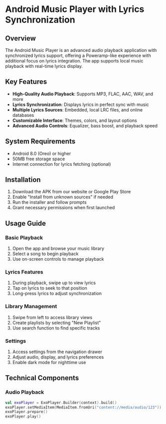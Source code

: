 # Android Music Player with Lyrics Synchronization

## Overview
The Android Music Player is an advanced audio playback application with synchronized lyrics support, offering a Poweramp-like experience with additional focus on lyrics integration. The app supports local music playback with real-time lyrics display.

## Key Features

- **High-Quality Audio Playback**: Supports MP3, FLAC, AAC, WAV, and more
- **Lyrics Synchronization**: Displays lyrics in perfect sync with music
- **Multiple Lyrics Sources**: Embedded, local LRC files, and online databases
- **Customizable Interface**: Themes, colors, and layout options
- **Advanced Audio Controls**: Equalizer, bass boost, and playback speed

## System Requirements

- Android 8.0 (Oreo) or higher
- 50MB free storage space
- Internet connection for lyrics fetching (optional)

## Installation

1. Download the APK from our website or Google Play Store
2. Enable "Install from unknown sources" if needed
3. Run the installer and follow prompts
4. Grant necessary permissions when first launched

## Usage Guide

### Basic Playback
1. Open the app and browse your music library
2. Select a song to begin playback
3. Use on-screen controls to manage playback

### Lyrics Features
1. During playback, swipe up to view lyrics
2. Tap on lyrics to seek to that position
3. Long-press lyrics to adjust synchronization

### Library Management
1. Swipe from left to access library views
2. Create playlists by selecting "New Playlist"
3. Use search function to find specific tracks

### Settings
1. Access settings from the navigation drawer
2. Adjust audio, display, and lyrics preferences
3. Enable dark mode for nighttime use

## Technical Components

### Audio Playback
```kotlin
val exoPlayer = ExoPlayer.Builder(context).build()
exoPlayer.setMediaItem(MediaItem.fromUri("content://media/audio/123"))
exoPlayer.prepare()
exoPlayer.play()